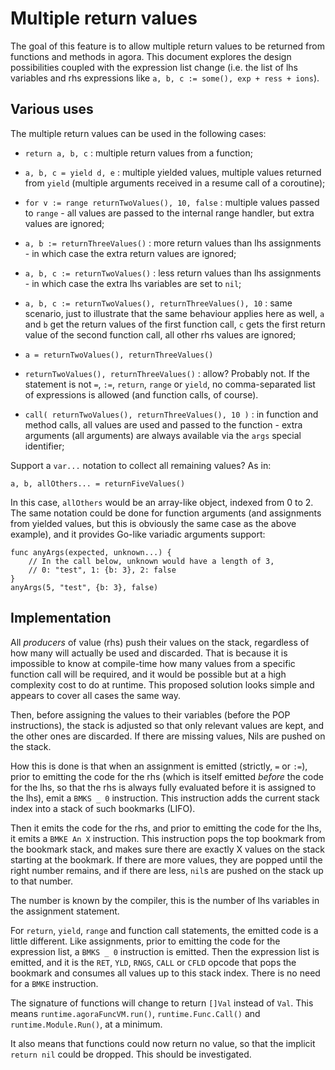 # Multiple return values

The goal of this feature is to allow multiple return values to be returned from functions and methods in agora. This document explores the design possibilities coupled with the expression list change (i.e. the list of lhs variables and rhs expressions like `a, b, c := some(), exp + ress + ions`).

## Various uses

The multiple return values can be used in the following cases:

* `return a, b, c` : multiple return values from a function;

* `a, b, c = yield d, e` : multiple yielded values, multiple values returned from `yield` (multiple arguments received in a resume call of a coroutine);

* `for v := range returnTwoValues(), 10, false` : multiple values passed to `range` - all values are passed to the internal range handler, but extra values are ignored;

* `a, b := returnThreeValues()` : more return values than lhs assignments - in which case the extra return values are ignored;

* `a, b, c := returnTwoValues()` : less return values than lhs assignments - in which case the extra lhs variables are set to `nil`;

* `a, b, c := returnTwoValues(), returnThreeValues(), 10` : same scenario, just to illustrate that the same behaviour applies here as well, `a` and `b` get the return values of the first function call, `c` gets the first return value of the second function call, all other rhs values are ignored;

* `a = returnTwoValues(), returnThreeValues()`

* `returnTwoValues(), returnThreeValues()` : allow? Probably not. If the statement is not `=`, `:=`, `return`, `range` or `yield`, no comma-separated list of expressions is allowed (and function calls, of course).

* `call( returnTwoValues(), returnThreeValues(), 10 )` : in function and method calls, all values are used and passed to the function - extra arguments (all arguments) are always available via the `args` special identifier;

Support a `var...` notation to collect all remaining values? As in:

```
a, b, allOthers... = returnFiveValues()
```

In this case, `allOthers` would be an array-like object, indexed from 0 to 2. The same notation could be done for function arguments (and assignments from yielded values, but this is obviously the same case as the above example), and it provides Go-like variadic arguments support:

```
func anyArgs(expected, unknown...) {
	// In the call below, unknown would have a length of 3, 
	// 0: "test", 1: {b: 3}, 2: false
}
anyArgs(5, "test", {b: 3}, false)
```

## Implementation

All *producers* of value (rhs) push their values on the stack, regardless of how many will actually be used and discarded. That is because it is impossible to know at compile-time how many values from a specific function call will be required, and it would be possible but at a high complexity cost to do at runtime. This proposed solution looks simple and appears to cover all cases the same way.

Then, before assigning the values to their variables (before the POP instructions), the stack is adjusted so that only relevant values are kept, and the other ones are discarded. If there are missing values, Nils are pushed on the stack.

How this is done is that when an assignment is emitted (strictly, `=` or `:=`), prior to emitting the code for the rhs (which is itself emitted *before* the code for the lhs, so that the rhs is always fully evaluated before it is assigned to the lhs), emit a `BMKS _ 0` instruction. This instruction adds the current stack index into a stack of such bookmarks (LIFO).

Then it emits the code for the rhs, and prior to emitting the code for the lhs, it emits a `BMKE An X` instruction. This instruction pops the top bookmark from the bookmark stack, and makes sure there are exactly X values on the stack starting at the bookmark. If there are more values, they are popped until the right number remains, and if there are less, `nil`s are pushed on the stack up to that number.

The number is known by the compiler, this is the number of lhs variables in the assignment statement.

For `return`, `yield`, `range` and function call statements, the emitted code is a little different. Like assignments, prior to emitting the code for the expression list, a `BMKS _ 0` instruction is emitted. Then the expression list is emitted, and it is the `RET`, `YLD`, `RNGS`, `CALL` or `CFLD` opcode that pops the bookmark and consumes all values up to this stack index. There is no need for a `BMKE` instruction.

The signature of functions will change to return `[]Val` instead of `Val`. This means `runtime.agoraFuncVM.run()`, `runtime.Func.Call()` and `runtime.Module.Run()`, at a minimum.

It also means that functions could now return no value, so that the implicit `return nil` could be dropped. This should be investigated.
